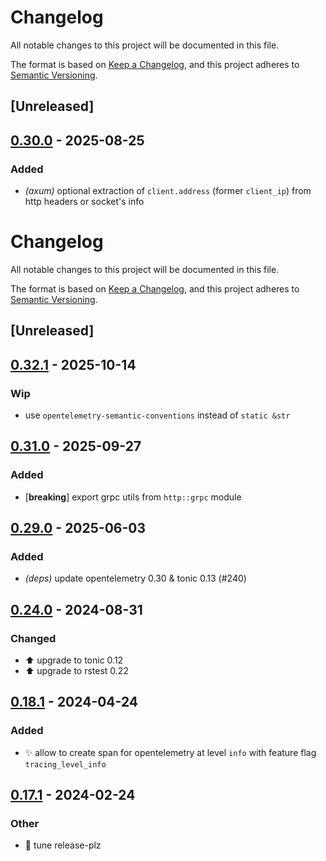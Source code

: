 # Changelog

All notable changes to this project will be documented in this file.

The format is based on [Keep a Changelog](https://keepachangelog.com/en/1.0.0/),
and this project adheres to [Semantic Versioning](https://semver.org/spec/v2.0.0.html).

## [Unreleased]

## [0.30.0](https://github.com/davidB/tracing-opentelemetry-instrumentation-sdk/compare/tracing-opentelemetry-instrumentation-sdk-v0.29.1...tracing-opentelemetry-instrumentation-sdk-v0.30.0) - 2025-08-25

### <!-- 2 -->Added

- *(axum)* optional extraction of `client.address` (former `client_ip`) from http headers or socket's info
# Changelog
All notable changes to this project will be documented in this file.

The format is based on [Keep a Changelog](https://keepachangelog.com/en/1.0.0/),
and this project adheres to [Semantic Versioning](https://semver.org/spec/v2.0.0.html).

## [Unreleased]

## [0.32.1](https://github.com/davidB/tracing-opentelemetry-instrumentation-sdk/compare/tracing-opentelemetry-instrumentation-sdk-v0.32.0...tracing-opentelemetry-instrumentation-sdk-v0.32.1) - 2025-10-14

### Wip

- use `opentelemetry-semantic-conventions` instead of `static &str`

## [0.31.0](https://github.com/davidB/tracing-opentelemetry-instrumentation-sdk/compare/tracing-opentelemetry-instrumentation-sdk-v0.30.0...tracing-opentelemetry-instrumentation-sdk-v0.31.0) - 2025-09-27

### <!-- 2 -->Added

- [**breaking**] export grpc utils from `http::grpc` module

## [0.29.0](https://github.com/davidB/tracing-opentelemetry-instrumentation-sdk/compare/tracing-opentelemetry-instrumentation-sdk-v0.28.1...tracing-opentelemetry-instrumentation-sdk-v0.29.0) - 2025-06-03

### <!-- 2 -->Added

- *(deps)* update opentelemetry 0.30 & tonic 0.13 (#240)

## [0.24.0](https://github.com/davidB/tracing-opentelemetry-instrumentation-sdk/compare/tracing-opentelemetry-instrumentation-sdk-v0.19.0...tracing-opentelemetry-instrumentation-sdk-v0.24.0) - 2024-08-31

### <!-- 4 -->Changed
- ⬆️ upgrade to tonic 0.12
- ⬆️ upgrade to rstest 0.22

## [0.18.1](https://github.com/davidB/tracing-opentelemetry-instrumentation-sdk/compare/tracing-opentelemetry-instrumentation-sdk-v0.18.0...tracing-opentelemetry-instrumentation-sdk-v0.18.1) - 2024-04-24

### <!-- 2 -->Added
- ✨ allow to create span for opentelemetry at level `info` with feature flag `tracing_level_info`

## [0.17.1](https://github.com/davidB/tracing-opentelemetry-instrumentation-sdk/compare/tracing-opentelemetry-instrumentation-sdk-v0.17.0...tracing-opentelemetry-instrumentation-sdk-v0.17.1) - 2024-02-24

### Other
- 👷 tune release-plz
